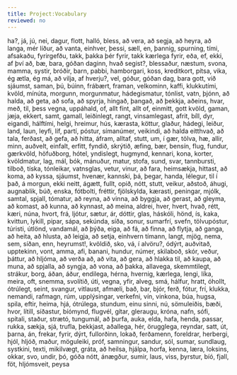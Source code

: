 ```yaml
---
title: Project:Vocabulary
reviewed: no
---
```


ha?,
já,
jú,
nei,
dagur,
flott,
halló,
bless,
að vera,
að segja,
að heyra,
að langa,
mér líður,
að vanta,
einhver,
þessi,
sæll,
en,
þannig,
spurning,
tími,
afsakaðu,
fyrirgefðu,
takk,
þakka þér fyrir,
takk kærlega fyrir,
eða,
ef,
ekki,
af því að,
bæ,
bara,
góðan daginn,
hvað segist?,
blessaður,
næstum,
svona,
mamma,
systir,
bróðir,
barn,
pabbi,
hamborgari,
koss,
kreditkort,
pítsa,
vika,
ég ætla,
ég má,
að vilja,
af hverju?,
vel,
góður,
góðan dag,
bara gott,
við sjáumst,
saman,
þú,
búinn,
frábært,
framan,
velkominn,
kaffi,
klukkutími,
kvöld,
mínúta,
morgunn,
morgunmatur,
hádegismatur,
tónlist,
vatn,
þjónn,
að halda,
að geta,
að sofa,
að spyrja,
hingað,
þangað,
að þekkja,
aðeins,
hvar,
með,
til,
þess vegna,
uppáhald,
of,
allt fínt,
allt of,
einmitt,
gott kvöld,
gaman,
jæja,
ekkert,
samt,
gamall,
leiðinlegt,
rangt,
vinsamlegast,
afrit,
bíll,
dyr,
eigandi,
hálftími,
helgi,
hreimur,
hús,
kærasta,
köttur,
glaður,
hádegi,
leiður,
land,
laun,
leyfi,
líf,
partí,
póstur,
símanúmer,
veikindi,
að halda eitthvað,
að tala,
ferðast,
að gefa,
að hitta,
áfram,
alltaf,
stutt,
um,
í gær,
tölva,
hæ,
allir,
minn,
auðvelt,
einfalt,
erfitt,
fyndið,
skrýtið,
æfing,
bær,
bensín,
flug,
fundur,
gærkvöld,
höfuðborg,
hótel,
yndislegt,
hugmynd,
kennari,
kona,
korter,
kvöldmatur,
lag,
mál,
bók,
mánuður,
matur,
stofa,
sund,
svar,
tannbursti,
tilboð,
tíska,
tónleikar,
vatnsglas,
vetur,
vinur,
að fara,
heimsækja,
hittast,
að koma,
að kyssa,
sjáumst,
hvenær,
kannski,
þá,
þegar,
handa,
lélegur,
til í það,
á morgun,
ekki neitt,
ágætt,
fullt,
opið,
nótt,
stutt,
veikur,
aðstoð,
áhugi,
augnablik,
búð,
enska,
fótbolti,
fréttir,
fjölskylda,
kærasti,
peningar,
mjólk,
samtal,
spjall,
tómatur,
að reyna,
að vinna,
að byggja,
að gerast,
að gleyma,
að komast,
að kunna,
að kynnast,
að meina,
aldrei,
hver,
hvert,
hvað,
rétt,
kæri,
núna,
hvort,
frá,
ljótur,
sætur,
ár,
dóttir,
glas,
háskóli,
hönd,
ís,
kaka,
kvittun,
lykill,
pipar,
sápa,
sekúnda,
síða,
sonur,
sumarfrí,
svefn,
tölvupóstur,
túristi,
útlönd,
vandamál,
að þýða,
eiga,
að fá,
að finna,
að flytja,
að ganga,
að heita,
að hlusta,
að leigja,
að setja,
einhvern tímann,
langt,
mjög,
nema,
sem,
síðan,
enn,
heyrumst!,
kvöldið,
sko,
vá,
í alvöru?,
ódýrt,
auðvitað,
upptekinn,
vont,
amma,
afi,
banani,
hundur,
númer,
skilaboð,
skór,
veður,
þáttur,
að hljóma,
að verða að,
að vita,
að gera,
að hlakka til,
að kaupa,
að muna,
að spjalla,
að syngja,
að vona,
að þakka,
allavega,
skemmtilegt,
strákur,
borg,
áðan,
áður,
endilega,
hérna,
hvernig,
kærlega,
lengi,
líka,
meira,
oft,
snemma,
svolítið,
úti,
vegna,
yfir,
alveg,
smá,
hálfur,
hratt,
óhollt,
ótrúlegt,
seint,
svangur,
vitlaust,
afmæli,
bað,
bar,
bjór,
ferð,
fótur,
frí,
klukka,
nemandi,
rafmagn,
rúm,
upplýsingar,
verkefni,
vín,
vinkona,
búa,
hugsa,
spila,
eftir,
heima,
hjá,
ótrúlega,
stundum,
einu sinni,
nú,
sömuleiðis,
bæði,
hvor,
lítill,
síðastur,
bíómynd,
flugvél,
gítar,
gleraugu,
króna,
nafn,
sófi,
spítali,
staður,
strætó,
tungumál,
að þurfa,
auka,
elda,
hafa,
henda,
passar,
rukka,
sækja,
sjá,
trufla,
þekkjast,
aðallega,
hér,
örugglega,
reyndar,
satt,
út,
þarna,
án,
frekar,
fyrir,
dýrt,
fullorðinn,
lokað,
ferðamenn,
foreldrar,
herbergi,
hjól,
hljóð,
maður,
möguleiki,
próf,
samningur,
sandur,
sól,
sumar,
sundlaug,
systkini,
texti,
mikilvægt,
gráta,
að heilsa,
hjálpa,
horfa,
kenna,
læra,
loksins,
okkar,
svo,
undir,
þó,
góða nótt,
ánægður,
sumir,
laus,
viss,
þyrstur,
bíó,
fjall,
föt,
hljómsveit,
peysa

